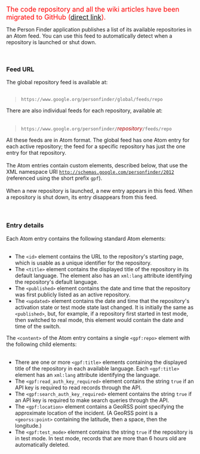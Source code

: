 <font color='red' size='4'>The code repository and all the wiki articles have been migrated to GitHub (<a href='https://github.com/google/personfinder/wiki/RepositoryFeed'>direct link</a>).</font>




The Person Finder application publishes a list of its available repositories in an Atom feed.  You can use this feed to automatically detect when a repository is launched or shut down.

<br>

<h3>Feed URL</h3>

The global repository feed is available at:<br>
<br>
<blockquote><code>https://www.google.org/personfinder/global/feeds/repo</code></blockquote>

There are also individual feeds for each repository, available at:<br>
<br>
<blockquote><code>https://www.google.org/personfinder/</code><font color='#a00'><i>repository</i></font><code>/feeds/repo</code></blockquote>

All these feeds are in Atom format.  The global feed has one Atom entry for each active repository; the feed for a specific repository has just the one entry for that repository.<br>
<br>
The Atom entries contain custom elements, described below, that use the XML namespace URI <code>http://schemas.google.com/personfinder/2012</code> (referenced using the short prefix <code>gpf</code>).<br>
<br>
When a new repository is launched, a new entry appears in this feed.  When a repository is shut down, its entry disappears from this feed.<br>
<br>
<br>

<h3>Entry details</h3>

Each Atom entry contains the following standard Atom elements:<br>
<br>
<ul><li>The <code>&lt;id&gt;</code> element contains the URL to the repository's starting page, which is usable as a unique identifier for the repository.<br>
</li><li>The <code>&lt;title&gt;</code> element contains the displayed title of the repository in its default language.  The element also has an <code>xml:lang</code> attribute identifying the repository's default language.<br>
</li><li>The <code>&lt;published&gt;</code> element contains the date and time that the repository was first publicly listed as an active repository.<br>
</li><li>The <code>&lt;updated&gt;</code> element contains the date and time that the repository's activation state or test mode state last changed. It is initially the same as <code>&lt;published&gt;</code>, but, for example, if a repository first started in test mode, then switched to real mode, this element would contain the date and time of the switch.</li></ul>

The <code>&lt;content&gt;</code> of the Atom entry contains a single <code>&lt;gpf:repo&gt;</code> element with the following child elements:<br>
<br>
<ul><li>There are one or more <code>&lt;gpf:title&gt;</code> elements containing the displayed title of the repository in each available language.  Each <code>&lt;gpf:title&gt;</code> element has an <code>xml:lang</code> attribute identifying the language.<br>
</li><li>The <code>&lt;gpf:read_auth_key_required&gt;</code> element contains the string <code>true</code> if an API key is required to read records through the API.<br>
</li><li>The <code>&lt;gpf:search_auth_key_required&gt;</code> element contains the string <code>true</code> if an API key is required to make search queries through the API.<br>
</li><li>The <code>&lt;gpf:location&gt;</code> element contains a GeoRSS point specifying the approximate location of the incident.  (A GeoRSS point is a <code>&lt;georss:point&gt;</code> containing the latitude, then a space, then the longitude.)<br>
</li><li>The <code>&lt;gpf:test_mode&gt;</code> element contains the string <code>true</code> if the repository is in test mode.  In test mode, records that are more than 6 hours old are automatically deleted.